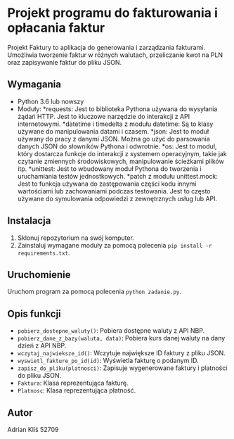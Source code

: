 # Projekt programu do fakturowania i opłacania faktur

Projekt Faktury to aplikacja do generowania i zarządzania fakturami. Umożliwia tworzenie faktur w różnych walutach, przeliczanie kwot na PLN oraz zapisywanie faktur do pliku JSON.

## Wymagania

- Python 3.6 lub nowszy
- Moduły:
   *requests: Jest to biblioteka Pythona używana do wysyłania żądań HTTP. Jest to kluczowe narzędzie do interakcji z API internetowymi.
   *datetime i timedelta z modułu datetime: Są to klasy używane do manipulowania datami i czasem.
   *json: Jest to moduł używany do pracy z danymi JSON. Można go użyć do parsowania danych JSON do słowników Pythona i odwrotnie. 
   *os: Jest to moduł, który dostarcza funkcje do interakcji z systemem operacyjnym, takie jak czytanie zmiennych środowiskowych, manipulowanie ścieżkami plików itp.
   *unittest: Jest to wbudowany moduł Pythona do tworzenia i uruchamiania testów jednostkowych.
   *patch z modułu unittest.mock: Jest to funkcja używana do zastępowania części kodu innymi wartościami lub zachowaniami podczas testowania. Jest to często używane do symulowania odpowiedzi z zewnętrznych usług lub API.

## Instalacja

1. Sklonuj repozytorium na swój komputer.
2. Zainstaluj wymagane moduły za pomocą polecenia `pip install -r requirements.txt`.

## Uruchomienie

Uruchom program za pomocą polecenia `python zadanie.py`.

## Opis funkcji

- `pobierz_dostepne_waluty()`: Pobiera dostępne waluty z API NBP.
- `pobierz_dane_z_bazy(waluta, data)`: Pobiera kurs danej waluty na dany dzień z API NBP.
- `wczytaj_najwieksze_id()`: Wczytuje największe ID faktury z pliku JSON.
- `wyswietl_fakture_po_id(id)`: Wyświetla fakturę o podanym ID.
- `zapisz_do_pliku(platnosci)`: Zapisuje wygenerowane faktury i platności do pliku JSON.
- `Faktura`: Klasa reprezentująca fakturę.
- `Platnosc`: Klasa reprezentująca płatność.

## Autor

Adrian Kliś 52709
